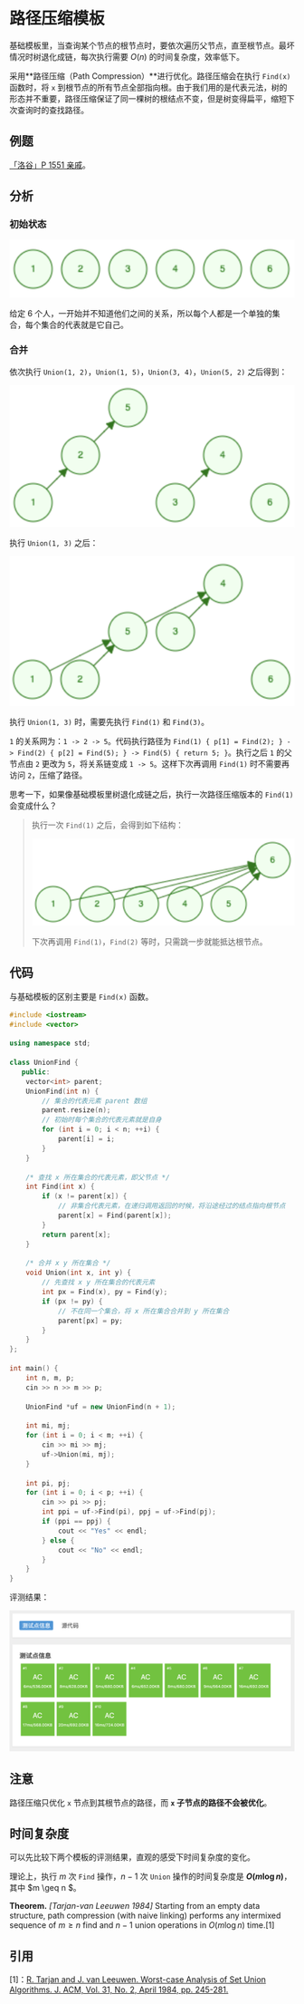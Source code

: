 # 路径压缩模板

基础模板里，当查询某个节点的根节点时，要依次遍历父节点，直至根节点。最坏情况时树退化成链，每次执行需要 $O(n)$ 的时间复杂度，效率低下。

采用**路径压缩（Path Compression）**进行优化。路径压缩会在执行 `Find(x)` 函数时，将 `x` 到根节点的所有节点全部指向根。由于我们用的是代表元法，树的形态并不重要，路径压缩保证了同一棵树的根结点不变，但是树变得扁平，缩短下次查询时的查找路径。

## 例题

[「洛谷」P 1551 亲戚](https://www.luogu.com.cn/problem/P1551)。

## 分析

### 初始状态

![init](02-init.png)

给定 6 个人，一开始并不知道他们之间的关系，所以每个人都是一个单独的集合，每个集合的代表就是它自己。

### 合并

依次执行 `Union(1, 2)`，`Union(1, 5)`，`Union(3, 4)`，`Union(5, 2)` 之后得到：

![pair1](03-pair1.png)

执行 `Union(1, 3)` 之后：

![pair2](03-pair2.png)

执行 `Union(1, 3)` 时，需要先执行 `Find(1)` 和 `Find(3)`。

`1` 的关系网为：`1 -> 2 -> 5`。代码执行路径为 `Find(1) { p[1] = Find(2); } -> Find(2) { p[2] = Find(5); } -> Find(5) { return 5; }`。执行之后 `1` 的父节点由 `2` 更改为 `5`，将关系链变成 `1 -> 5`。这样下次再调用 `Find(1)` 时不需要再访问 `2`，压缩了路径。

思考一下，如果像基础模板里树退化成链之后，执行一次路径压缩版本的 `Find(1)` 会变成什么？

> 执行一次 `Find(1)` 之后，会得到如下结构：
>
> ![opt](03-opt.png)
>
> 下次再调用 `Find(1)`，`Find(2)` 等时，只需跳一步就能抵达根节点。

## 代码

与基础模板的区别主要是 `Find(x)` 函数。

```cpp
#include <iostream>
#include <vector>

using namespace std;

class UnionFind {
   public:
    vector<int> parent;
    UnionFind(int n) {
        // 集合的代表元素 parent 数组
        parent.resize(n);
        // 初始时每个集合的代表元素就是自身
        for (int i = 0; i < n; ++i) {
            parent[i] = i;
        }
    }

    /* 查找 x 所在集合的代表元素，即父节点 */
    int Find(int x) {
        if (x != parent[x]) {
            // 非集合代表元素，在递归调用返回的时候，将沿途经过的结点指向根节点
            parent[x] = Find(parent[x]);
        }
        return parent[x];
    }

    /* 合并 x y 所在集合 */
    void Union(int x, int y) {
        // 先查找 x y 所在集合的代表元素
        int px = Find(x), py = Find(y);
        if (px != py) {
            // 不在同一个集合，将 x 所在集合合并到 y 所在集合
            parent[px] = py;
        }
    }
};

int main() {
    int n, m, p;
    cin >> n >> m >> p;

    UnionFind *uf = new UnionFind(n + 1);

    int mi, mj;
    for (int i = 0; i < m; ++i) {
        cin >> mi >> mj;
        uf->Union(mi, mj);
    }

    int pi, pj;
    for (int i = 0; i < p; ++i) {
        cin >> pi >> pj;
        int ppi = uf->Find(pi), ppj = uf->Find(pj);
        if (ppi == ppj) {
            cout << "Yes" << endl;
        } else {
            cout << "No" << endl;
        }
    }
}
```

评测结果：

![result](03-result.png)

## 注意

路径压缩只优化 `x` 节点到其根节点的路径，而 **`x` 子节点的路径不会被优化**。

## 时间复杂度

可以先比较下两个模板的评测结果，直观的感受下时间复杂度的变化。

理论上，执行 $m$ 次 `Find` 操作，$n-1$ 次 `Union` 操作的时间复杂度是 **$O(m \log n)$**，其中 $m \geq n $。

**Theorem.** *[Tarjan-van Leeuwen 1984]* Starting from an empty data structure, path compression (with naive linking) performs any intermixed sequence of $m \geq n$ find and $n-1$ union operations in $O(m \log n)$ time.[1]

## 引用

[1]：[R. Tarjan and J. van Leeuwen. Worst-case Analysis of Set Union Algorithms. J. ACM, Vol. 31, No. 2, April 1984, pp. 245-281.](https://www.researchgate.net/publication/220430653_Worst-case_Analysis_of_Set_Union_Algorithms)


